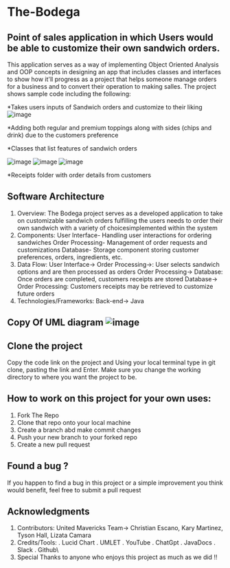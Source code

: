 # The-Bodega
## Point of sales application in which Users would be able to customize their own sandwich orders.

This application serves as a way of implementing Object Oriented Analysis and OOP concepts in designing an app that includes classes and interfaces to show how it'll progress as a project that helps someone manage orders for a business and to convert their operation to making salles. The project shows sample code including the following:

*Takes users inputs of Sandwich orders and customize to their liking ![image](https://github.com/Chrisescano/The-Bodega/assets/147072859/e5cb4741-99d4-424a-ad15-ec7e5634655c)


*Adding both regular and premium toppings along with sides (chips and drink) due to the customers preference


*Classes that list features of sandwich orders 


![image](https://github.com/Chrisescano/The-Bodega/assets/147072859/87d8e91b-4f1d-44eb-960f-8332955875d9)
![image](https://github.com/Chrisescano/The-Bodega/assets/147072859/b1398bfc-5ed5-4544-acfa-4f7682830b77) ![image](https://github.com/Chrisescano/The-Bodega/assets/147072859/51efa3e6-47c5-496f-be80-f89e5394a809)



*Receipts folder with order details from customers

## Software Architecture
1. Overview: The Bodega project serves as a developed application to take on customizable sandwich orders fulfilling the users needs to order their own sandwich with a variety of choicesimplemented within the system
2. Components:
User Interface- Handling user interactions for ordering sandwiches
Order Processing- Management of order requests and customizations
Database- Storage component storing customer preferences, orders, ingredients, etc.
3. Data Flow: User Interface-> Order Processing->: User selects sandwich options and are then processed as orders
   Order Processing-> Database: Once orders are completed, customers receipts are stored
   Database-> Order Processing: Customers receipts may be retrieved to customize future orders
4. Technologies/Frameworks: Back-end-> Java

## Copy Of UML diagram ![image](https://github.com/Chrisescano/The-Bodega/assets/147072859/4a43245a-ef51-4728-bc04-659d22aa1f7e)

## Clone the project
Copy the code link on the project and Using your local terminal type in git clone, pasting the link and Enter. Make sure you change the working directory to where you want the project to be. 

## How to work on this project for your own uses:
1. Fork The Repo
2. Clone that repo onto your local machine
3. Create a branch abd make commit changes
4. Push your new branch to your forked repo
5. Create a new pull request

## Found a bug ?
If you happen to find a bug in this project  or a simple improvement you think would benefit, feel free to submit a pull request

## Acknowledgments
1. Contributors: United Mavericks Team-> Christian Escano, Kary Martinez, Tyson Hall, Lizata Camara
2. Credits/Tools:
. Lucid Chart
. UMLET
. YouTube
. ChatGpt
. JavaDocs
. Slack
. Github\
3. Special Thanks to anyone who enjoys this project as much as we did !!
